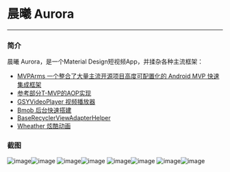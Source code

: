 # 晨曦 Aurora
----
### 简介

晨曦 Aurora，是一个Material Design短视频App，并揉杂各种主流框架：

* [MVPArms 一个整合了大量主流开源项目高度可配置化的 Android MVP 快速集成框架](https://github.com/JessYanCoding/MVPArms)
* [参考部分T-MVP的AOP实现](https://github.com/north2016/T-MVP)
* [GSYVideoPlayer 视频播放器](https://github.com/CarGuo/GSYVideoPlayer)
* [Bmob 后台快速搭建](https://www.bmob.cn)
* [BaseRecyclerViewAdapterHelper](https://github.com/CymChad/BaseRecyclerViewAdapterHelper)
* [Wheather 炫酷动画](https://github.com/fengivy/Weather)

### 截图
![image](https://github.com/Zweihui/Aurora/tree/master/screenshot/screen_shot1.gif)![image](https://github.com/Zweihui/Aurora/tree/master/screenshot/screen_shot2.gif)
![image](https://github.com/Zweihui/Aurora/tree/master/screenshot/screen_shot3.gif)![image](https://github.com/Zweihui/Aurora/tree/master/screenshot/screen_shot4.gif)
![image](https://github.com/Zweihui/Aurora/tree/master/screenshot/screen_shot5.gif)![image](https://github.com/Zweihui/Aurora/tree/master/screenshot/screen_shot6.gif)
![image](https://github.com/Zweihui/Aurora/tree/master/screenshot/screen_shot7.gif)![image](https://github.com/Zweihui/Aurora/tree/master/screenshot/screen_shot8.gif)
